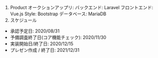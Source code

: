1. Product
オークションアップリ:
	バックエンド: Laravel
	フロントエンド: Vue.js
	Style: Bootstrap
	データベース: MariaDB
2. スケジュール
- 承認予定日: 2020/08/31
- 予備調査終了日(コア機能チェック): 2020/11/30
- 実装開始日/終了日: 2020/12/15
- プレゼン作成 / 終了日: 2021/12/31

